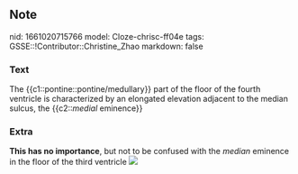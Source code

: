## Note
nid: 1661020715766
model: Cloze-chrisc-ff04e
tags: GSSE::!Contributor::Christine_Zhao
markdown: false

### Text
<div>
  <div>
    <div>
      <div>
        The {{c1::pontine::pontine/medullary}} part of the floor of
        the fourth ventricle is characterized by an elongated
        elevation adjacent to the median sulcus, the
        {{c2::<span style="font-style: italic;">medial</span>
        eminence}}
      </div>
    </div>
  </div>
</div>

### Extra
<b>This has no importance</b>, but not to be confused with the
<span style="font-style: italic;">median</span> eminence in the
floor of the third ventricle <img src= 
"paste-82eb9c30cfac973243145e717ffdc9cd43ec4c07.jpg">
